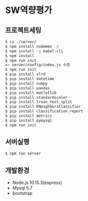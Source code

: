 # SW역량평가


## 프로젝트세팅

``` sh
$ cs ./server/
$ npm install nodemon -g
$ npm install -g babel-cli
$ npm install
$ npm run init
=> server/config/index.js 수정
$ npm run init
$ pip install xlrd
$ pip install datetime
$ pip install numpy
$ pip install pandas
$ pip install matlotlib
$ pip install standardscaler
$ pip install train_test_split
$ pip install KNeighborsClassifier
$ pip install classification_report
$ pip install metrics
$ pip install pymysql
$ npm run init
```
## 서버실행
``` sh
$ npm run server
```

## 개발환경
* Node.js 10.15.3(express)
* Mysql 5.7
* bootstrap
